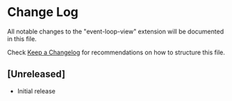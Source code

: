 # Change Log

All notable changes to the "event-loop-view" extension will be documented in this file.

Check [Keep a Changelog](http://keepachangelog.com/) for recommendations on how to structure this file.

## [Unreleased]

- Initial release